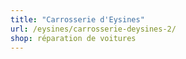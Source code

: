 ```yaml
---
title: "Carrosserie d'Eysines"
url: /eysines/carrosserie-deysines-2/
shop: réparation de voitures
---
```

